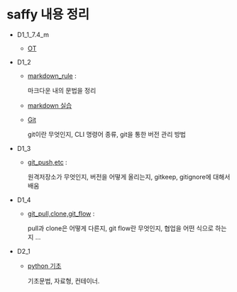 # saffy 내용 정리

- D1_1_7.4_m

  - [OT](./D1_1/OT.md)

- D1_2
  - [markdown_rule](./D1_2/markdown_rule.md) :

    마크다운 내의 문법을 정리

  - [markdown 실습](./D1_2/markdown_practice_0705.md)

  - [Git](./D1_2/Git.md)

    git이란 무엇인지, CLI 명령어 종류, git을 통한 버전 관리 방법

- D1_3
  - [git_push,etc](./D1_3/D3_git_push,ignore,keep.md) : 

    원격저장소가 무엇인지, 버전을 어떻게 올리는지, gitkeep, gitignore에 대해서 배움

- D1_4
  - [git_pull,clone,git_flow](./D1_4/git_flow,etc.md) :
    
    pull과 clone은 어떻게 다른지, git flow란 무엇인지, 협업을 어떤 식으로 하는지 ...

- D2_1

  - [python 기초](./D2_1/python_1.md)

    기초문법, 자료형, 컨테이너. 

